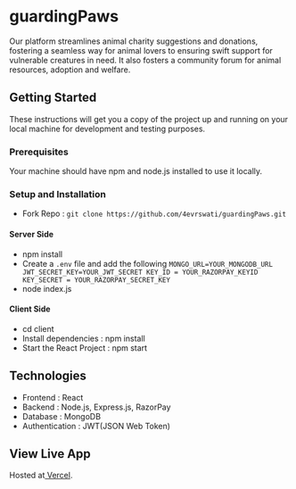 # guardingPaws
Our platform streamlines animal charity suggestions and donations, fostering a seamless way for animal lovers to ensuring swift support for vulnerable creatures in need. It also fosters a community forum for animal resources, adoption and welfare.

## Getting Started
These instructions will get you a copy of the project up and running on your local machine for development and testing purposes.

### Prerequisites
Your machine should have npm and node.js installed to use it locally.

### Setup and Installation
- Fork Repo : ``` git clone https://github.com/4evrswati/guardingPaws.git ```
#### Server Side
- npm install
- Create a ```.env``` file and add the following ```MONGO_URL=YOUR_MONGODB_URL JWT_SECRET_KEY=YOUR_JWT_SECRET KEY_ID = YOUR_RAZORPAY_KEYID KEY_SECRET = YOUR_RAZORPAY_SECRET_KEY```
- node index.js
#### Client Side
- cd client
- Install dependencies : npm install
- Start the React Project : npm start

## Technologies
  - Frontend : React
  - Backend : Node.js, Express.js, RazorPay
  - Database : MongoDB
  - Authentication : JWT(JSON Web Token)

## View Live App
Hosted at[ Vercel](https://guarding-paws.vercel.app/).


  
  
